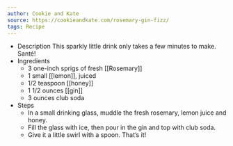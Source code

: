 ```yaml
---
author: Cookie and Kate
source: https://cookieandkate.com/rosemary-gin-fizz/
tags: Recipe
---
```


- Description
  This sparkly little drink only takes a few minutes to make. Santé!
- Ingredients
	- 3 one-inch sprigs of fresh [[Rosemary]]
	- 1 small [[lemon]], juiced
	- 1/2 teaspoon [[honey]]
	- 1 1/2 ounces [[gin]]
	- 3 ounces club soda
- Steps
	- In a small drinking glass, muddle the fresh rosemary, lemon juice and honey.
	- Fill the glass with ice, then pour in the gin and top with club soda.
	- Give it a little swirl with a spoon. That&#8217;s it!